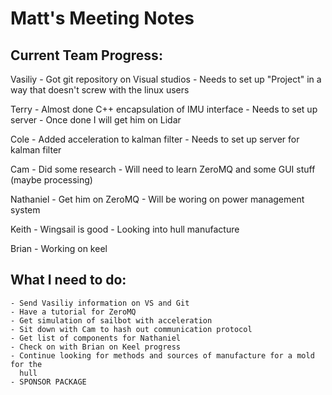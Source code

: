 Matt's Meeting Notes
====================

Current Team Progress:
----------------------

Vasiliy
    - Got git repository on Visual studios
    - Needs to set up "Project" in a way that doesn't screw with the linux users

Terry
    - Almost done C++ encapsulation of IMU interface
    - Needs to set up server
    - Once done I will get him on Lidar

Cole
    - Added acceleration to kalman filter
    - Needs to set up server for kalman filter

Cam
    - Did some research
    - Will need to learn ZeroMQ and some GUI stuff (maybe processing)

Nathaniel
    - Get him on ZeroMQ
    - Will be woring on power management system

Keith
    - Wingsail is good
    - Looking into hull manufacture

Brian
    - Working on keel

What I need to do:
------------------
    
    - Send Vasiliy information on VS and Git
    - Have a tutorial for ZeroMQ
    - Get simulation of sailbot with acceleration
    - Sit down with Cam to hash out communication protocol
    - Get list of components for Nathaniel
    - Check on with Brian on Keel progress
    - Continue looking for methods and sources of manufacture for a mold for the
      hull
    - SPONSOR PACKAGE
